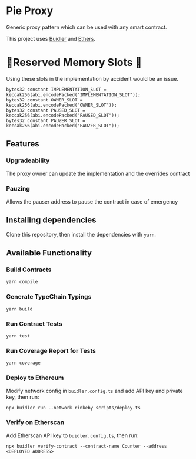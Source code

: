 # Pie Proxy

Generic proxy pattern which can be used with any smart contract.

This project uses [Buidler](https://buidler.dev) and [Ethers](https://docs.ethers.io/ethers.js/html/index.html).

# 🚨Reserved Memory Slots 🚨

Using these slots in the implementation by accident would be an issue.
```
bytes32 constant IMPLEMENTATION_SLOT = keccak256(abi.encodePacked("IMPLEMENTATION_SLOT"));
bytes32 constant OWNER_SLOT = keccak256(abi.encodePacked("OWNER_SLOT"));
bytes32 constant PAUSED_SLOT = keccak256(abi.encodePacked("PAUSED_SLOT"));
bytes32 constant PAUZER_SLOT = keccak256(abi.encodePacked("PAUZER_SLOT"));
```

## Features 

### Upgradeability

The proxy owner can update the implementation and the overrides contract

### Pauzing

Allows the pauser address to pause the contract in case of emergency

## Installing dependencies

Clone this repository, then install the dependencies with `yarn`.

## Available Functionality

### Build Contracts

`yarn compile`

### Generate TypeChain Typings

`yarn build`

### Run Contract Tests

`yarn test`

### Run Coverage Report for Tests

`yarn coverage`


### Deploy to Ethereum

Modify network config in `buidler.config.ts` and add API key and private key, then run:

`npx buidler run --network rinkeby scripts/deploy.ts`

### Verify on Etherscan

Add Etherscan API key to `buidler.config.ts`, then run:

`npx buidler verify-contract --contract-name Counter --address <DEPLOYED ADDRESS>`
